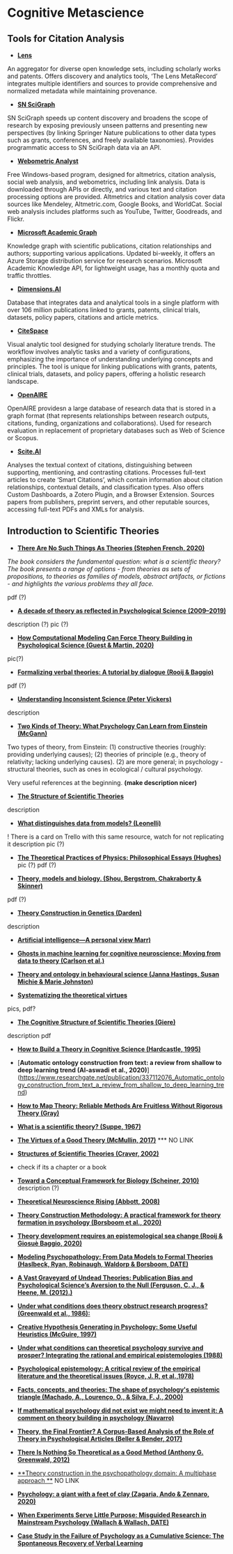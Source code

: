 
# Cognitive Metascience

## Tools for Citation Analysis
* [**Lens**](https://www.lens.org/)

An aggregator for diverse open knowledge sets, including scholarly works and patents. Offers discovery and analytics tools, ‘The Lens MetaRecord’ integrates multiple identifiers and sources to provide comprehensive and normalized metadata while maintaining provenance. 
* [**SN SciGraph**](https://communities.springernature.com/users/82895-sn-scigraph)

SN SciGraph speeds up content discovery and broadens the scope of research by exposing previously unseen patterns and presenting new perspectives (by linking Springer Nature publications to other data types such as grants, conferences, and freely available taxonomies). Provides programmatic access to SN SciGraph data via an API.
* [**Webometric Analyst**](http://lexiurl.wlv.ac.uk/)

Free Windows-based program, designed for altmetrics, citation analysis, social web analysis, and webometrics, including link analysis. Data is downloaded through APIs or directly, and various text and citation processing options are provided. Altmetrics and citation analysis cover data sources like Mendeley, Altmetric.com, Google Books, and WorldCat. Social web analysis includes platforms such as YouTube, Twitter, Goodreads, and Flickr.
* [**Microsoft Academic Graph**](https://www.microsoft.com/en-us/research/project/microsoft-academic-graph/)
  
Knowledge graph with scientific publications, citation relationships and authors; supporting various applications. Updated bi-weekly, it offers an Azure Storage distribution service for research scenarios. Microsoft Academic Knowledge API, for lightweight usage, has a monthly quota and traffic throttles. 
* [**Dimensions.AI**](https://www.dimensions.ai/)

Database that integrates data and analytical tools in a single platform with over 106 million publications linked to grants, patents, clinical trials, datasets, policy papers, citations and article metrics.
* [**CiteSpace**](https://sourceforge.net/projects/citespace/)

Visual analytic tool designed for studying scholarly literature trends. The workflow involves analytic tasks and a variety of configurations, emphasizing the importance of understanding underlying concepts and principles. The tool is unique for linking publications with grants, patents, clinical trials, datasets, and policy papers, offering a holistic research landscape.

* [**OpenAIRE**](https://graph.openaire.eu/)

OpenAIRE providesn a large database of research data that is stored in a graph format (that represents relationships between research outputs, citations, funding, organizations and collaborations). Used for research evaluation in replacement of proprietary databases such as Web of Science or Scopus.

* [**Scite.AI**](https://scite.ai/)

Analyses the textual context of citations, distinguishing between supporting, mentioning, and contrasting citations. Processes full-text articles to create ‘Smart Citations’, which contain information about citation relationships, contextual details, and classification types. Also offers Custom Dashboards, a Zotero Plugin, and a Browser Extension. Sources papers from publishers, preprint servers, and other reputable sources, accessing full-text PDFs and XMLs for analysis.
 



## Introduction to Scientific Theories

* [**There Are No Such Things As Theories (Stephen French, 2020)**](https://global.oup.com/academic/product/there-are-no-such-things-as-theories-9780198848158?prevNumResPerPage=20&prevSortField=8&resultsPerPage=20&sortField=8&start=20&lang=en&cc=pl#)

*The book considers the fundamental question: what is a scientific theory? The book presents a range of options - from theories as sets of propositions, to theories as families of models, abstract artifacts, or fictions - and highlights the various problems they all face.*

pdf (?)

* [**A decade of theory as reflected in Psychological Science (2009–2019)**](https://journals.plos.org/plosone/article?id=10.1371/journal.pone.0247986)

description (?)
pic (?)


* [**How Computational Modeling Can Force Theory Building in Psychological Science (Guest & Martin, 2020)**](https://journals.sagepub.com/doi/10.1177/1745691620970585)

pic(?)

* [**Formalizing verbal theories: A tutorial by dialogue (Rooij & Baggio)**](https://journals.sagepub.com/doi/10.1177/1745691620970585)

pdf (?)

* [**Understanding Inconsistent Science (Peter Vickers)**](https://global.oup.com/academic/product/understanding-inconsistent-science-9780199692026?cc=at&lang=en&)

description

* [**Two Kinds of Theory: What Psychology Can Learn from Einstein (McGann)**](https://journals.sagepub.com/doi/abs/10.1177/0959354320937804)

Two types of theory, from Einstein: (1) constructive theories (roughly: providing underlying causes); (2) theories of principle (e.g., theory of relativity; lacking underlying causes). (2) are more general; in psychology - structural theories, such as ones in ecological / cultural psychology.

Very useful references at the beginning.
**(make description nicer)**

* [**The Structure of Scientific Theories**](https://plato.stanford.edu/entries/structure-scientific-theories/)

description

* [**What distinguishes data from models? (Leonelli)**](https://pubmed.ncbi.nlm.nih.gov/30873249/)

! There is a card on Trello with this same resource, watch for not replicating it
description
pic (?)

* [**The Theoretical Practices of Physics: Philosophical Essays (Hughes)**](https://www.jstor.org/stable/40930245)
pic (?)
pdf (?)

* [**Theory, models and biology. (Shou, Bergstrom, Chakraborty & Skinner)**](https://elifesciences.org/articles/07158)

pdf (?)

* [**Theory Construction in Genetics (Darden)**]([https://elifesciences.org/articles/07158](https://link.springer.com/chapter/10.1007/978-94-009-9015-9_9))

description

* [**Artificial intelligence—A personal view Marr)**](https://www.sciencedirect.com/science/article/abs/pii/0004370277900133)

* [**Ghosts in machine learning for cognitive neuroscience: Moving from data to theory (Carlson et al.)**](https://www.sciencedirect.com/science/article/abs/pii/S1053811917306663)

* [**Theory and ontology in behavioural science (Janna Hastings, Susan Michie & Marie Johnston)**](https://www.nature.com/articles/s41562-020-0826-9)

* [**Systematizing the theoretical virtues**](https://philarchive.org/rec/KEASTT-2)

pics, pdf?

* [**The Cognitive Structure of Scientific Theories (Giere)**](https://www.jstor.org/stable/188213)

description pdf

* [**How to Build a Theory in Cognitive Science (Hardcastle, 1995)**](https://philpapers.org/rec/HARHTB)

* [**Automatic ontology construction from text: a review from shallow to deep learning trend (Al-aswadi et al., 2020)**] (https://www.researchgate.net/publication/337112076_Automatic_ontology_construction_from_text_a_review_from_shallow_to_deep_learning_trend)

* [**How to Map Theory: Reliable Methods Are Fruitless Without Rigorous Theory (Gray)**](https://static1.squarespace.com/static/5e57f82eb306fc38c7637f33/t/5ed5662c14bfa61ddbf90813/1591043629199/how-to-map-theory.pdf)

* [**What is a scientific theory? (Suppe, 1967)**](https://www.semanticscholar.org/paper/What-is-a-scientific-theory-Suppes/726ab54b16eebf3921f6dfebdc49e0ba426c3e86)

* [**The Virtues of a Good Theory (McMullin, 2017)**](nemalinka)
*** NO LINK

* [**Structures of Scientific Theories (Craver, 2002)**](https://onlinelibrary.wiley.com/doi/book/10.1002/9780470756614)
* check if its a chapter or a book

* [**Toward a Conceptual Framework for Biology (Scheiner, 2010)**](https://www.researchgate.net/publication/230844762_Toward_a_Conceptual_Framework_for_Biology)
description (?)

* [**Theoretical Neuroscience Rising (Abbott, 2008)**](https://www.sciencedirect.com/science/article/pii/S0896627308008921)

* [**Theory Construction Methodology: A practical framework for theory formation in psychology (Borsboom et al., 2020)**](https://www.researchgate.net/publication/349409485_Theory_Construction_Methodology_A_Practical_Framework_for_Building_Theories_in_Psychology)

* [**Theory development requires an epistemological sea change (Rooij & Giosuè Baggio, 2020)**](https://osf.io/preprints/psyarxiv/rnw9q)

* [**Modeling Psychopathology: From Data Models to Formal Theories (Haslbeck, Ryan, Robinaugh, Waldorp & Borsboom, DATE)**](https://osf.io/preprints/psyarxiv/jgm7f)

* [**A Vast Graveyard of Undead Theories: Publication Bias and Psychological Science’s Aversion to the Null (Ferguson, C. J., & Heene, M. (2012).)**](https://journals.sagepub.com/doi/10.1177/1745691612459059)

* [**Under what conditions does theory obstruct research progress? (Greenwald et al., 1986):**](https://faculty.washington.edu/agg/pdf/Gwald_Pratk_Leip_Baumg_PsychRev_1986.OCR.pdf)

* [**Creative Hypothesis Generating in Psychology: Some Useful Heuristics (McGuire, 1997)**](https://www.annualreviews.org/doi/abs/10.1146/annurev.psych.48.1.1)

* [**Under what conditions can theoretical psychology survive and prosper? Integrating the rational and empirical epistemologies (1988)**](https://psycnet.apa.org/record/1989-10520-001)

* [**Psychological epistemology: A critical review of the empirical literature and the theoretical issues (Royce, J. R, et al.,1978)**](https://psycnet.apa.org/record/1979-22528-001)

* [**Facts, concepts, and theories: The shape of psychology's epistemic triangle (Machado, A., Lourenço, O., & Silva, F. J., 2000)**](https://psycnet.apa.org/record/2001-14653-001)

* [**If mathematical psychology did not exist we might need to invent it: A comment on theory building in psychology (Navarro)**](https://journals.sagepub.com/doi/10.1177/1745691620974769)

* [**Theory, the Final Frontier? A Corpus-Based Analysis of the Role of Theory in Psychological Articles (Beller & Bender, 2017)**](https://www.frontiersin.org/articles/10.3389/fpsyg.2017.00951/full)
* [**There Is Nothing So Theoretical as a Good Method (Anthony G. Greenwald, 2012)**](https://journals.sagepub.com/doi/10.1177/1745691611434210)

* [**Theory construction in the psychopathology domain: A multiphase approach **]( )
NO LINK

* [**Psychology: a giant with a feet of clay (Zagaria, Ando & Zennaro, 2020)**](https://link.springer.com/article/10.1007/s12124-020-09524-5)

* [**When Experiments Serve Little Purpose: Misguided Research in Mainstream Psychology (Wallach & Wallach, DATE)**](https://journals.sagepub.com/doi/10.1177/0959354398082005)

* [**Case Study in the Failure of Psychology as a Cumulative Science: The Spontaneous Recovery of Verbal Learning**](https://www.taylorfrancis.com/chapters/edit/10.4324/9781315629049-20/case-study-failure-psychology-cumulative-science-spontaneous-recovery-verbal-learning)
